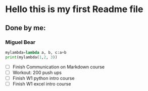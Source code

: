 #    Hello this is my first Readme file
##    Done by me:
###    Miguel Bear
```python
mylambda=lambda a, b, c:a+b
print(mylambda(1,2, 3))
```
- [ ] Finish Communication on Markdown course
- [ ] Workout: 200 push ups
- [ ] Finish W1 python intro course
- [ ] Finish W1 excel intro course 
